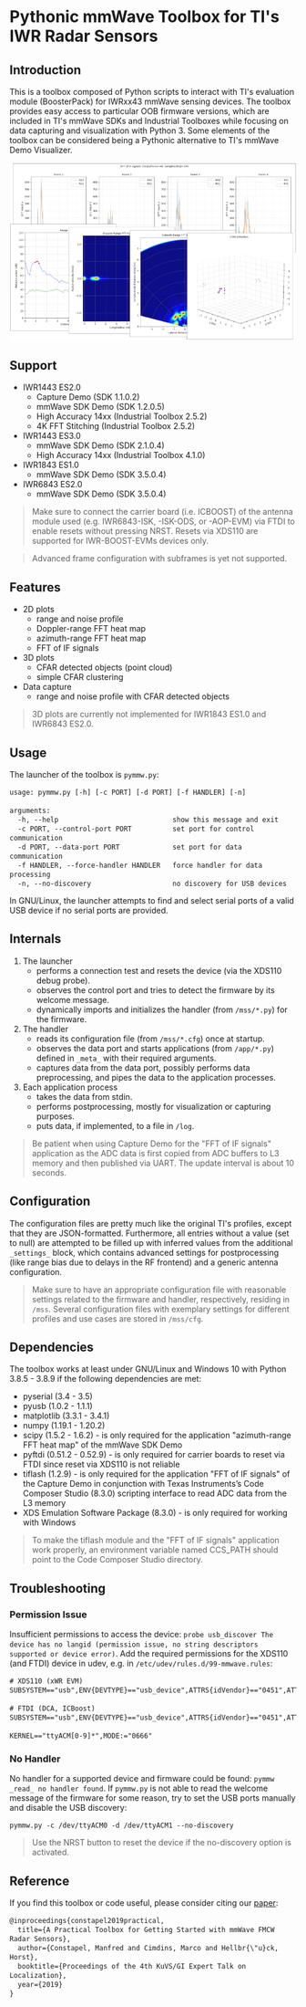 # Pythonic mmWave Toolbox for TI's IWR Radar Sensors

## Introduction

This is a toolbox composed of Python scripts to interact with TI's evaluation module (BoosterPack) for IWRxx43 mmWave sensing devices. The toolbox provides easy access to particular OOB firmware versions, which are included in TI's mmWave SDKs and Industrial Toolboxes while focusing on data capturing and visualization with Python 3. Some elements of the toolbox can be considered being a Pythonic alternative to TI's mmWave Demo Visualizer.

![pymmw](pymmw-plots.png)

## Support 

* IWR1443 ES2.0
  * Capture Demo (SDK 1.1.0.2)
  * mmWave SDK Demo (SDK 1.2.0.5)
  * High Accuracy 14xx (Industrial Toolbox 2.5.2)
  * 4K FFT Stitching (Industrial Toolbox 2.5.2)
* IWR1443 ES3.0
  * mmWave SDK Demo (SDK 2.1.0.4)
  * High Accuracy 14xx (Industrial Toolbox 4.1.0)
* IWR1843 ES1.0
  * mmWave SDK Demo (SDK 3.5.0.4)
* IWR6843 ES2.0
  * mmWave SDK Demo (SDK 3.5.0.4)

> Make sure to connect the carrier board (i.e. ICBOOST) of the antenna module used (e.g. IWR6843-ISK, -ISK-ODS, or -AOP-EVM) via FTDI to enable resets without pressing NRST. Resets via XDS110 are supported for IWR-BOOST-EVMs devices only.

> Advanced frame configuration with subframes is yet not supported.

## Features

* 2D plots
  * range and noise profile
  * Doppler-range FFT heat map
  * azimuth-range FFT heat map
  * FFT of IF signals
* 3D plots
  * CFAR detected objects (point cloud)
  * simple CFAR clustering
* Data capture
  * range and noise profile with CFAR detected objects

> 3D plots are currently not implemented for IWR1843 ES1.0 and IWR6843 ES2.0.

## Usage

The launcher of the toolbox is `pymmw.py`:

```
usage: pymmw.py [-h] [-c PORT] [-d PORT] [-f HANDLER] [-n]

arguments:
  -h, --help                            show this message and exit
  -c PORT, --control-port PORT          set port for control communication
  -d PORT, --data-port PORT             set port for data communication
  -f HANDLER, --force-handler HANDLER   force handler for data processing
  -n, --no-discovery                    no discovery for USB devices
```

In GNU/Linux, the launcher attempts to find and select serial ports of a valid USB device if no serial ports are provided.

## Internals

1. The launcher
   - performs a connection test and resets the device (via the XDS110 debug probe).
   - observes the control port and tries to detect the firmware by its welcome message.
   - dynamically imports and initializes the handler (from `/mss/*.py`) for the firmware.
2. The handler
   - reads its configuration file (from `/mss/*.cfg`) once at startup.
   - observes the data port and starts applications (from `/app/*.py`) defined in `_meta_` with their required arguments.
   - captures data from the data port, possibly performs data preprocessing, and pipes the data to the application processes.
3. Each application process
   - takes the data from stdin.
   - performs postprocessing, mostly for visualization or capturing purposes.
   - puts data, if implemented, to a file in `/log`.

> Be patient when using Capture Demo for the "FFT of IF signals" application as the ADC data is first copied from ADC buffers to L3 memory and then published via UART. The update interval is about 10 seconds.

## Configuration

The configuration files are pretty much like the original TI's profiles, except that they are JSON-formatted. Furthermore, all entries without a value (set to null) are attempted to be filled up with inferred values from the additional `_settings_` block, which contains advanced settings for postprocessing (like range bias due to delays in the RF frontend) and a generic antenna configuration.

> Make sure to have an appropriate configuration file with reasonable settings related to the firmware and handler, respectively, residing in `/mss`. Several configuration files with exemplary settings for different profiles and use cases are stored in `/mss/cfg`.

## Dependencies

The toolbox works at least under GNU/Linux and Windows 10 with Python 3.8.5 - 3.8.9 if the following dependencies are met:

* pyserial (3.4 - 3.5)
* pyusb (1.0.2 - 1.1.1)
* matplotlib (3.3.1 - 3.4.1)
* numpy (1.19.1 - 1.20.2)
* scipy (1.5.2 - 1.6.2) - is only required for the application "azimuth-range FFT heat map" of the mmWave SDK Demo
* pyftdi (0.51.2 - 0.52.9) - is only required for carrier boards to reset via FTDI since reset via XDS110 is not reliable
* tiflash (1.2.9) - is only required for the application "FFT of IF signals" of the Capture Demo in conjunction with Texas Instruments’s Code Composer Studio (8.3.0) scripting interface to read ADC data from the L3 memory
* XDS Emulation Software Package (8.3.0) - is only required for working with Windows

> To make the tiflash module and the "FFT of IF signals" application work properly, an environment variable named CCS_PATH should point to the Code Composer Studio directory.

## Troubleshooting

### Permission Issue

Insufficient permissions to access the device: `probe usb_discover The device has no langid (permission issue, no string descriptors supported or device error)`. Add the required permissions for the XDS110 (and FTDI) device in udev, e.g. in `/etc/udev/rules.d/99-mmwave.rules`:
```
# XDS110 (xWR EVM)
SUBSYSTEM=="usb",ENV{DEVTYPE}=="usb_device",ATTRS{idVendor}=="0451",ATTRS{idProduct}=="bef3",MODE:="0666"

# FTDI (DCA, ICBoost)
SUBSYSTEM=="usb",ENV{DEVTYPE}=="usb_device",ATTRS{idVendor}=="0451",ATTRS{idProduct}=="fd03",MODE:="0666"

KERNEL=="ttyACM[0-9]*",MODE:="0666"
```

### No Handler

No handler for a supported device and firmware could be found: `pymmw _read_ no handler found`. If `pymmw.py` is not able to read the welcome message of the firmware for some reason, try to set the USB ports manually and disable the USB discovery:
```
pymmw.py -c /dev/ttyACM0 -d /dev/ttyACM1 --no-discovery
```

> Use the NRST button to reset the device if the no-discovery option is activated.

## Reference

If you find this toolbox or code useful, please consider citing our [paper](https://publikationsserver.tu-braunschweig.de/receive/dbbs_mods_00066760):

```
@inproceedings{constapel2019practical,
  title={A Practical Toolbox for Getting Started with mmWave FMCW Radar Sensors},
  author={Constapel, Manfred and Cimdins, Marco and Hellbr{\"u}ck, Horst},
  booktitle={Proceedings of the 4th KuVS/GI Expert Talk on Localization},
  year={2019}
}
```
